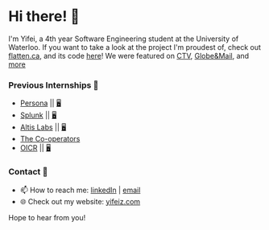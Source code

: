 # Hi there! 👋

I'm Yifei, a 4th year Software Engineering student at the University of Waterloo. If you want to take a look at the project I'm proudest of, check out [flatten.ca](https://flatten.ca), and its code [here](https://github.com/flatten-official)! We were featured on [CTV](https://www.ctvnews.ca/sci-tech/canadian-university-students-create-map-of-self-reported-potential-covid-19-cases-1.4872245), [Globe&Mail](https://www.theglobeandmail.com/canada/article-how-big-data-population-health-and-other-scientists-are-trying-to-map/), and [more](https://www.flatten.ca/about) 

### Previous Internships 🎒
- [Persona](https://withpersona.com/) || [🖥️](https://github.com/persona-id)
- [Splunk](https://www.splunk.com/) || [🖥️](https://github.com/splunk)
- [Altis Labs](https://www.altislabs.com/) || [🖥️](https://github.com/altis-labs)
- [The Co-operators](https://www.cooperators.ca/)
- [OICR](https://oicr.on.ca/) || [🖥️](https://github.com/oicr-webdev)

### Contact 📝
- 📫 How to reach me: [linkedIn](https://linkedin.com/in/yifei-zhang1) | [email](mailto:yifei7.zhang@gmail.com)
- 🌐 Check out my website: [yifeiz.com](https://yifeiz.com)

Hope to hear from you!

<!--
**yifeiz/yifeiz** is a ✨ _special_ ✨ repository because its `README.md` (this file) appears on your GitHub profile.

Here are some ideas to get you started:

- 🔭 I’m currently working on ...
- 🌱 I’m currently learning ...
- 👯 I’m looking to collaborate on ...
- 🤔 I’m looking for help with ...
- 💬 Ask me about ...
- 📫 How to reach me: ...
- 😄 Pronouns: ...
- ⚡ Fun fact: ...
-->
